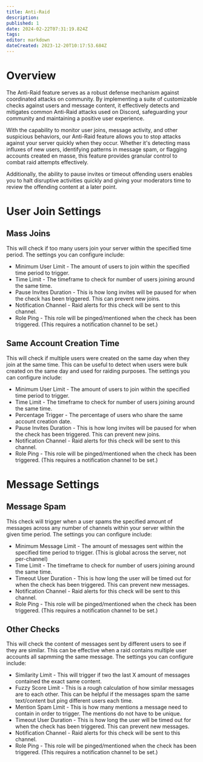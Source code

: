 ```yaml
---
title: Anti-Raid
description: 
published: 1
date: 2024-02-22T07:31:19.824Z
tags: 
editor: markdown
dateCreated: 2023-12-20T10:17:53.684Z
---
```


# Overview
The Anti-Raid feature serves as a robust defense mechanism against coordinated attacks on community. By implementing a suite of customizable checks against users and message content, it effectively detects and mitigates common Anti-Raid attacks used on Discord, safeguarding your community and maintaining a positive user experience.

With the capability to monitor user joins, message activity, and other suspicious behaviors, our Anti-Raid feature allows you to stop attacks against your server quickly when they occur. Whether it's detecting mass influxes of new users, identifying patterns in message spam, or flagging accounts created en masse, this feature provides granular control to combat raid attempts effectively.

Additionally, the ability to pause invites or timeout offending users enables you to halt disruptive activities quickly and giving your moderators time to review the offending content at a later point.

# User Join Settings
## Mass Joins
This will check if too many users join your server within the specified time period. The settings you can configure include:
* Minimum User Limit - The amount of users to join within the specified time period to trigger.
* Time Limit - The timeframe to check for number of users joining around the same time.
* Pause Invites Duration - This is how long invites will be paused for when the check has been triggered. This can prevent new joins.
* Notification Channel - Raid alerts for this check will be sent to this channel.
* Role Ping - This role will be pinged/mentioned when the check has been triggered. (This requires a notification channel to be set.)

## Same Account Creation Time
This will check if multiple users were created on the same day when they join at the same time. This can be useful to detect when users were bulk created on the same day and used for raiding purposes. The settings you can configure include:
* Minimum User Limit - The amount of users to join within the specified time period to trigger.
* Time Limit - The timeframe to check for number of users joining around the same time.
* Percentage Trigger - The percentage of users who share the same account creation date.
* Pause Invites Duration - This is how long invites will be paused for when the check has been triggered. This can prevent new joins.
* Notification Channel - Raid alerts for this check will be sent to this channel.
* Role Ping - This role will be pinged/mentioned when the check has been triggered. (This requires a notification channel to be set.)

# Message Settings
## Message Spam
This check will trigger when a user spams the specified amount of messages across any number of channels within your server within the given time period. The settings you can configure include:
* Minimum Message Limit - The amount of messages sent within the specified time period to trigger. (This is global across the server, not per-channel)
* Time Limit - The timeframe to check for number of users joining around the same time.
* Timeout User Duration - This is how long the user will be timed out for when the check has been triggered. This can prevent new messages.
* Notification Channel - Raid alerts for this check will be sent to this channel.
* Role Ping - This role will be pinged/mentioned when the check has been triggered. (This requires a notification channel to be set.)

## Other Checks
This will check the content of messages sent by different users to see if they are similar. This can be effective when a raid contains multiple user accounts all sapmming the same message. The settings you can configure include:
* Similarity Limit - This will trigger if two the last X amount of messages contained the exact same content.
* Fuzzy Score Limit - This is a rough calculation of how similar messages are to each other. This can be helpful if the messages spam the same text/content but ping different users each time.
* Mention Spam Limit - This is how many mentions a message need to contain in order to trigger. The mentions do not have to be unique.
* Timeout User Duration - This is how long the user will be timed out for when the check has been triggered. This can prevent new messages.
* Notification Channel - Raid alerts for this check will be sent to this channel.
* Role Ping - This role will be pinged/mentioned when the check has been triggered. (This requires a notification channel to be set.)
